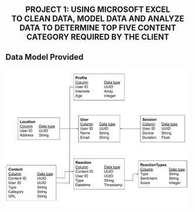 ## <p align='center'> PROJECT 1: USING MICROSOFT EXCEL <br> TO CLEAN DATA, MODEL DATA AND ANALYZE DATA TO DETERMINE TOP FIVE CONTENT CATEGORY REQUIRED BY THE CLIENT

## Data Model Provided

![alt text](https://github.com/omabogun/Data-Analysis_Project-1/blob/main/images/data_model.png "Logo Title Text 1")
